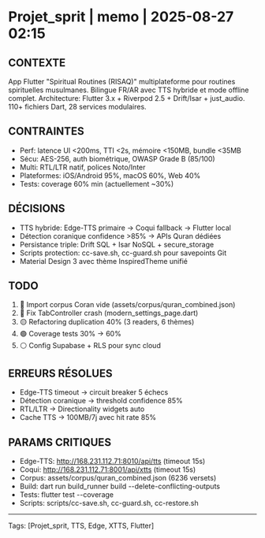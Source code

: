 # Projet_sprit | memo | 2025-08-27 02:15

## CONTEXTE
App Flutter "Spiritual Routines (RISAQ)" multiplateforme pour routines spirituelles musulmanes. Bilingue FR/AR avec TTS hybride et mode offline complet. Architecture: Flutter 3.x + Riverpod 2.5 + Drift/Isar + just_audio. 110+ fichiers Dart, 28 services modulaires.

## CONTRAINTES
- Perf: latence UI <200ms, TTI <2s, mémoire <150MB, bundle <35MB
- Sécu: AES-256, auth biométrique, OWASP Grade B (85/100)
- Multi: RTL/LTR natif, polices Noto/Inter
- Plateformes: iOS/Android 95%, macOS 60%, Web 40%
- Tests: coverage 60% min (actuellement ~30%)

## DÉCISIONS
- TTS hybride: Edge-TTS primaire → Coqui fallback → Flutter local
- Détection coranique confidence >85% → APIs Quran dédiées
- Persistance triple: Drift SQL + Isar NoSQL + secure_storage
- Scripts protection: cc-save.sh, cc-guard.sh pour savepoints Git
- Material Design 3 avec thème InspiredTheme unifié

## TODO
1. 🚨 Import corpus Coran vide (assets/corpus/quran_combined.json)
2. 🔴 Fix TabController crash (modern_settings_page.dart)
3. 🟡 Refactoring duplication 40% (3 readers, 6 thèmes)
4. 🟢 Coverage tests 30% → 60%
5. ⚪ Config Supabase + RLS pour sync cloud

## ERREURS RÉSOLUES
- Edge-TTS timeout → circuit breaker 5 échecs
- Détection coranique → threshold confidence 85%
- RTL/LTR → Directionality widgets auto
- Cache TTS → 100MB/7j avec hit rate 85%

## PARAMS CRITIQUES
- Edge-TTS: http://168.231.112.71:8010/api/tts (timeout 15s)
- Coqui: http://168.231.112.71:8001/api/xtts (timeout 15s)
- Corpus: assets/corpus/quran_combined.json (6236 versets)
- Build: dart run build_runner build --delete-conflicting-outputs
- Tests: flutter test --coverage
- Scripts: scripts/cc-save.sh, cc-guard.sh, cc-restore.sh

---
Tags: [Projet_sprit, TTS, Edge, XTTS, Flutter]